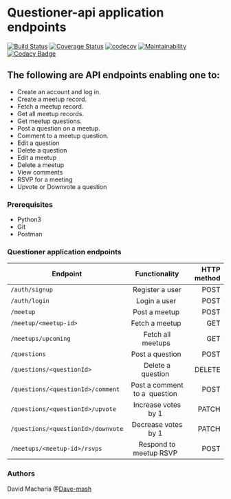 # Questioner-api application endpoints
[![Build Status](https://travis-ci.org/Dave-mash/Questioner-api.svg?branch=develop)](https://travis-ci.org/Dave-mash/Questioner-api)
[![Coverage Status](https://coveralls.io/repos/github/Dave-mash/Questioner-api/badge.svg)](https://coveralls.io/github/Dave-mash/Questioner-api)
[![codecov](https://codecov.io/gh/Dave-mash/Questioner-api/branch/develop/graph/badge.svg)](https://codecov.io/gh/Dave-mash/Questioner-api)
[![Maintainability](https://api.codeclimate.com/v1/badges/b5eed32593264dc4f9ac/maintainability)](https://codeclimate.com/github/Dave-mash/Questioner-api/maintainability)
[![Codacy Badge](https://api.codacy.com/project/badge/Grade/1bfc349dcced4a1bbbe8dfe8a5204101)](https://www.codacy.com/app/macharia3041/Questioner-api?utm_source=github.com&amp;utm_medium=referral&amp;utm_content=Dave-mash/Questioner-api&amp;utm_campaign=Badge_Grade)
## The following are API endpoints enabling one to:
* Create an account and log in.
* Create a meetup record.
* Fetch a meetup record.
* Get all meetup records.
* Get meetup questions.
* Post a question on a meetup.
* Comment to a meetup question.
* Edit a question
* Delete a question
* Edit a meetup
* Delete a meetup
* View comments
* RSVP for a meeting
* Upvote or Downvote a question
### Prerequisites
* Python3
* Git
* Postman
### Questioner application endpoints
| Endpoint        | Functionality           | HTTP method  |
| ------------- |:-------------:| -----:|
| `/auth/signup`      | Register a user | POST |
| `/auth/login`      | Login a user       |   POST |
| `/meetup` | Post a meetup       |    POST |
| `/meetup/<meetup-id>` | Fetch a meetup       |    GET |
| `/meetups/upcoming` | Fetch all meetups       |    GET |
| `/questions` | Post a question       |    POST |
| `/questions/<questionId>` | Delete a question        |    DELETE |
| `/questions/<questionId>/comment` | Post a comment to a  question        |    POST |
| `/questions/<questionId>/upvote` | Increase votes by 1        |    PATCH |
| `/questions/<questionId>/downvote` | Decrease votes by 1        |    PATCH |
| `/meetups/<meetup-id>/rsvps` | Respond to meetup RSVP        |    POST |

### Authors
David Macharia @[Dave-mash](https://github.com/Dave-mash)
